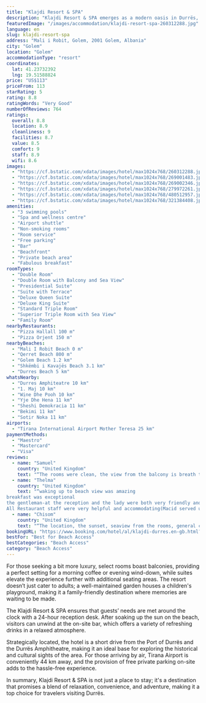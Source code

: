 ```yaml
---
title: "Klajdi Resort & SPA"
description: "Klajdi Resort & SPA emerges as a modern oasis in Durrës, offering guests an exclusive slice of paradise with its private beach area and a plethora of amenities designed for comfort and relaxation."
featuredImage: "/images/accommodation/klajdi-resort-spa-260312288.jpg"
language: en
slug: klajdi-resort-spa
address: "Mali i Robit, Golem, 2001 Golem, Albania"
city: "Golem"
location: "Golem"
accommodationType: "resort"
coordinates:
  lat: 41.23732392
  lng: 19.51588824
price: "US$113"
priceFrom: 113
starRating: 5
rating: 8.8
ratingWords: "Very Good"
numberOfReviews: 764
ratings:
  overall: 8.8
  location: 8.9
  cleanliness: 9
  facilities: 8.7
  value: 8.5
  comfort: 9
  staff: 8.9
  wifi: 8.6
images:
  - "https://cf.bstatic.com/xdata/images/hotel/max1024x768/260312288.jpg?k=5508991667766012377f3958ba0b0f897656f07ba2d4fde1532c80c9f741152c&o=&hp=1"
  - "https://cf.bstatic.com/xdata/images/hotel/max1024x768/269001483.jpg?k=f3731dfe7beb629a7551bc2dda22bea9ba924f9df016635d09703f171e867151&o=&hp=1"
  - "https://cf.bstatic.com/xdata/images/hotel/max1024x768/269002346.jpg?k=cf59eb272d6ec5506fcf350c05d04491401aef83b85df0ad384c97da702e5adb&o=&hp=1"
  - "https://cf.bstatic.com/xdata/images/hotel/max1024x768/279972261.jpg?k=e336b6d59666f5905c7ccb7b6ba9add545db83f2cba1c2fe3363f2906fbd375a&o=&hp=1"
  - "https://cf.bstatic.com/xdata/images/hotel/max1024x768/480512957.jpg?k=28dfd8f678827177f885e29d0c7f132cbfb60721b40f27a2147bb677fe87ce44&o=&hp=1"
  - "https://cf.bstatic.com/xdata/images/hotel/max1024x768/321384408.jpg?k=9ed62c5b38e41fa34d49a9522a4ad12eaf117549c747b53eff040a4cabfcd11b&o=&hp=1"
amenities:
  - "3 swimming pools"
  - "Spa and wellness centre"
  - "Airport shuttle"
  - "Non-smoking rooms"
  - "Room service"
  - "Free parking"
  - "Bar"
  - "Beachfront"
  - "Private beach area"
  - "Fabulous breakfast"
roomTypes:
  - "Double Room"
  - "Double Room with Balcony and Sea View"
  - "Presidential Suite"
  - "Suite with Terrace"
  - "Deluxe Queen Suite"
  - "Deluxe King Suite"
  - "Standard Triple Room"
  - "Superior Triple Room with Sea View"
  - "Family Room"
nearbyRestaurants:
  - "Pizza Hallall 100 m"
  - "Pizza Orjent 150 m"
nearbyBeaches:
  - "Mali I Robit Beach 0 m"
  - "Qerret Beach 800 m"
  - "Golem Beach 1.2 km"
  - "Shkëmbi i Kavajës Beach 3.1 km"
  - "Durres Beach 5 km"
whatsNearby:
  - "Durres Amphiteatre 10 km"
  - "1. Maj 10 km"
  - "Wine Dhe Pooh 10 km"
  - "Yje Dhe Hena 11 km"
  - "Sheshi Demokracia 11 km"
  - "Bekimi 11 km"
  - "Sotir Noka 11 km"
airports:
  - "Tirana International Airport Mother Teresa 25 km"
paymentMethods:
  - "Maestro"
  - "Mastercard"
  - "Visa"
reviews:
  - name: "Samuel"
    country: "United Kingdom"
    text: "“The rooms were clean, the view from the balcony is breath taking, I watched the sun rise and sunset everyday. Spent most time in the Sauna and restorant. Lovely experience.”"
  - name: "Thelma"
    country: "United Kingdom"
    text: "“waking up to beach view was amazing
breakfast was exceptional
the gentleman-at the reception and the lady were both very friendly and helpful.Both spoke English
All Restaurant staff were very helpful and accommodating(Macid served us all our...”"
  - name: "Chisom"
    country: "United Kingdom"
    text: "“The location, the sunset, seaview from the rooms, general cleanliness and staff”"
bookingURL: "https://www.booking.com/hotel/al/klajdi-durres.en-gb.html?aid=8035640"
bestFor: "Best for Beach Access"
bestCategories: "Beach Access"
category: "Beach Access"
---
```


For those seeking a bit more luxury, select rooms boast balconies, providing a perfect setting for a morning coffee or evening wind-down, while suites elevate the experience further with additional seating areas. The resort doesn’t just cater to adults; a well-maintained garden houses a children's playground, making it a family-friendly destination where memories are waiting to be made.

The Klajdi Resort & SPA ensures that guests’ needs are met around the clock with a 24-hour reception desk. After soaking up the sun on the beach, visitors can unwind at the on-site bar, which offers a variety of refreshing drinks in a relaxed atmosphere.

Strategically located, the hotel is a short drive from the Port of Durrës and the Durrës Amphitheatre, making it an ideal base for exploring the historical and cultural sights of the area. For those arriving by air, Tirana Airport is conveniently 44 km away, and the provision of free private parking on-site adds to the hassle-free experience.

In summary, Klajdi Resort & SPA is not just a place to stay; it's a destination that promises a blend of relaxation, convenience, and adventure, making it a top choice for travelers visiting Durrës.
